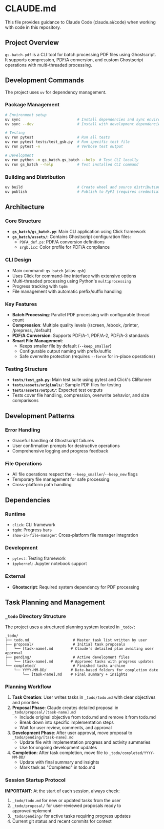 # CLAUDE.md

This file provides guidance to Claude Code (claude.ai/code) when working with code in this repository.

## Project Overview

`gs-batch-pdf` is a CLI tool for batch processing PDF files using Ghostscript. It supports compression, PDF/A conversion, and custom Ghostscript operations with multi-threaded processing.

## Development Commands

The project uses `uv` for dependency management.

### Package Management
```bash
# Environment setup
uv sync                          # Install dependencies and sync environment
uv sync --dev                    # Install with development dependencies

# Testing
uv run pytest                    # Run all tests
uv run pytest tests/test_gsb.py  # Run specific test file
uv run pytest -v                 # Verbose test output

# Development
uv run python -m gs_batch.gs_batch --help  # Test CLI locally
uv run gs_batch --help           # Test installed CLI command
```

### Building and Distribution
```bash
uv build                         # Create wheel and source distributions
uv publish                       # Publish to PyPI (requires credentials)
```

## Architecture

### Core Structure
- **`gs_batch/gs_batch.py`**: Main CLI application using Click framework
- **`gs_batch/assets/`**: Contains Ghostscript configuration files:
  - `PDFA_def.ps`: PDF/A conversion definitions
  - `srgb.icc`: Color profile for PDF/A compliance

### CLI Design
- Main command: `gs_batch` (alias: `gsb`)
- Uses Click for command-line interface with extensive options
- Multi-threaded processing using Python's `multiprocessing`
- Progress tracking with `tqdm`
- File management with automatic prefix/suffix handling

### Key Features
- **Batch Processing**: Parallel PDF processing with configurable thread count
- **Compression**: Multiple quality levels (/screen, /ebook, /printer, /prepress, /default)
- **PDF/A Conversion**: Supports PDF/A-1, PDF/A-2, PDF/A-3 standards
- **Smart File Management**:
  - Keeps smaller file by default (`--keep_smaller`)
  - Configurable output naming with prefix/suffix
  - Safe overwrite protection (requires `--force` for in-place operations)

### Testing Structure
- **`tests/test_gsb.py`**: Main test suite using pytest and Click's CliRunner
- **`tests/assets/originals/`**: Sample PDF files for testing
- **`tests/assets/output/`**: Expected test outputs
- Tests cover file handling, compression, overwrite behavior, and size comparisons

## Development Patterns

### Error Handling
- Graceful handling of Ghostscript failures
- User confirmation prompts for destructive operations
- Comprehensive logging and progress feedback

### File Operations
- All file operations respect the `--keep_smaller`/`--keep_new` flags
- Temporary file management for safe processing
- Cross-platform path handling

## Dependencies

### Runtime
- `click`: CLI framework
- `tqdm`: Progress bars
- `show-in-file-manager`: Cross-platform file manager integration

### Development
- `pytest`: Testing framework
- `ipykernel`: Jupyter notebook support

### External
- **Ghostscript**: Required system dependency for PDF processing

## Task Planning and Management

### `_todo` Directory Structure
The project uses a structured planning system located in `_todo/`:

```
_todo/
├── todo.md                    # Master task list written by user
├── proposal/                  # Initial task proposals
│   └── [task-name].md        # Claude's detailed plan awaiting user approval
├── pending/                   # Active development files
│   └── [task-name].md        # Approved tasks with progress updates
└── completed/                 # Finished tasks archive
    └── YYYY-MM-DD/           # Date-based folders for completion date
        └── [task-name].md    # Final summary + insights
```

### Planning Workflow
1. **Task Creation**: User writes tasks in `_todo/todo.md` with clear objectives and priorities
2. **Proposal Phase**: Claude creates detailed proposal in `_todo/proposal/[task-name].md`
   - Include original objective from todo.md and remove it from todo.md
   - Break down into specific implementation steps
   - Wait for user review, comments, and approval
3. **Development Phase**: After user approval, move proposal to `_todo/pending/[task-name].md`
   - Update file with implementation progress and activity summaries
   - Use for ongoing development updates
4. **Completion**: After task completion, move file to `_todo/completed/YYYY-MM-DD/`
   - Update with final summary and insights
   - Mark task as "Completed" in todo.md

### Session Startup Protocol
**IMPORTANT**: At the start of each session, always check:
1. `_todo/todo.md` for new or updated tasks from the user
2. `_todo/proposal/` for user-reviewed proposals ready to approve/implement
3. `_todo/pending/` for active tasks requiring progress updates
4. Current git status and recent commits for context